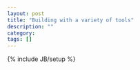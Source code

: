 ```yaml
---
layout: post
title: "Building with a variety of tools"
description: ""
category: 
tags: []
---
```

{% include JB/setup %}
